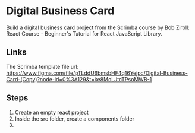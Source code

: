 # Digital Business Card

Build a digital business card project from the Scrimba course by Bob Ziroll: React Course - Beginner's Tutorial for React JavaScript Library.

## Links

The Scrimba template file url: https://www.figma.com/file/pTLddU6bmsbHF4q16Yejpc/Digital-Business-Card-(Copy)?node-id=0%3A129&t=ke8MoLJtcTPsoMWB-1

## Steps
1. Create an empty react project
2. Inside the src folder, create a components folder
3. 